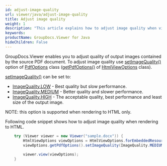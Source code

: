 ```yaml
---
id: adjust-image-quality
url: viewer/java/adjust-image-quality
title: Adjust image quality
weight: 1
description: "This article explains how to adjust image quality when viewing PDF Documents with GroupDocs.Viewer within your Java applications."
keywords: 
productName: GroupDocs.Viewer for Java
hideChildren: False
---
```

GroupDocs.Viewer enables you to adjust quality of output images contained by the source PDF document. To adjust image quality use [setImageQuality()](https://reference.groupdocs.com/viewer/java/com.groupdocs.viewer.options/PdfOptions#setImageQuality(int)) option of [PdfOptions](https://reference.groupdocs.com/viewer/java/com.groupdocs.viewer.options/PdfOptions) class ([getPdfOptions()](https://reference.groupdocs.com/viewer/java/com.groupdocs.viewer.options/BaseViewOptions#getPdfOptions()) of [HtmlViewOptions](https://reference.groupdocs.com/viewer/java/com.groupdocs.viewer.options/HtmlViewOptions) class).

[setImageQuality()](https://reference.groupdocs.com/viewer/java/com.groupdocs.viewer.options/PdfOptions#setImageQuality(int)) can be set to:

* [ImageQuality.LOW](https://reference.groupdocs.com/viewer/java/com.groupdocs.viewer.options/ImageQuality#Low) - Best quality but slow performance.
* [ImageQuality.MEDIUM](https://reference.groupdocs.com/viewer/java/com.groupdocs.viewer.options/ImageQuality#Medium) - Better quality and slower performance.
* [ImageQuality.HIGH](https://reference.groupdocs.com/viewer/java/com.groupdocs.viewer.options/ImageQuality#High) - The acceptable quality, best performance and least size of the output image.

NOTE: this option is supported when rendering to HTML only.

Following code snippet shows how to adjust image quality when rendering to HTML.

```java
    try (Viewer viewer = new Viewer("sample.docx")) {
        HtmlViewOptions viewOptions = HtmlViewOptions.forEmbeddedResources();
        viewOptions.getPdfOptions().setImageQuality(ImageQuality.MEDIUM);
    
        viewer.view(viewOptions);
    }
```
